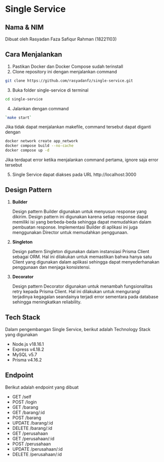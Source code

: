 # Single Service

## Nama & NIM

Dibuat oleh Rasyadan Faza Safiqur Rahman (18221103)

## Cara Menjalankan

1. Pastikan Docker dan Docker Compose sudah terinstall
2. Clone repository ini dengan menjalankan command

```sh
git clone https://github.com/rasyadanfz/single-service.git
```

3. Buka folder single-service di terminal

```sh
cd single-service
```

4. Jalankan dengan command

```sh
`make start`
```

Jika tidak dapat menjalankan makefile, command tersebut dapat diganti dengan

```sh
docker network create app_network
docker compose build --no-cache
docker compose up -d
```

Jika terdapat error ketika menjalankan command pertama, ignore saja error tersebut

5. Single Service dapat diakses pada URL http://localhost:3000

## Design Pattern

1. **Builder**

    Design pattern Builder digunakan untuk menyusun response yang dikirim. Design pattern ini digunakan karena setiap response dapat memiliki isi yang berbeda-beda sehingga dapat memudahkan dalam pembuatan response. Implementasi Builder di aplikasi ini juga menggunakan Director untuk memudahkan penggunaan.

2. **Singleton**

    Design pattern Singleton digunakan dalam instansiasi Prisma Client sebagai ORM. Hal ini dilakukan untuk memastikan bahwa hanya satu Client yang digunakan dalam aplikasi sehingga dapat menyederhanakan penggunaan dan menjaga konsistensi.

3. **Decorator**

    Design pattern Decorator digunakan untuk menambah fungsionalitas retry kepada Prisma Client. Hal ini dilakukan untuk mengurangi terjadinya kegagalan seandainya terjadi error sementara pada database sehingga meningkatkan reliability.

## Tech Stack

Dalam pengembangan Single Service, berikut adalah Technology Stack yang digunakan

-   Node.js v18.16.1
-   Express v4.18.2
-   MySQL v5.7
-   Prisma v4.16.2

## Endpoint

Berikut adalah endpoint yang dibuat

-   GET /self
-   POST /login
-   GET /barang
-   GET /barang/:id
-   POST /barang
-   UPDATE /barang/:id
-   DELETE /barang/:id
-   GET /perusahaan
-   GET /perusahaan/:id
-   POST /perusahaan
-   UPDATE /perusahaan/:id
-   DELETE /perusahaan/:id
